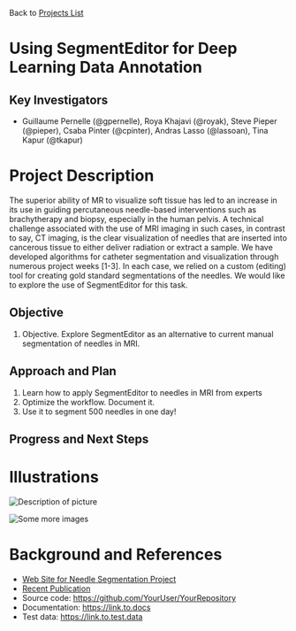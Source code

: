 Back to [Projects List](../../README.md#ProjectsList)

# Using SegmentEditor for Deep Learning Data Annotation

## Key Investigators
- Guillaume Pernelle (@gpernelle), Roya Khajavi (@royak), Steve Pieper (@pieper), Csaba Pinter (@cpinter), Andras Lasso (@lassoan), Tina Kapur (@tkapur)

# Project Description

The superior ability of MR to visualize soft tissue has led to an increase in its use  in guiding percutaneous needle-based interventions such as brachytherapy and biopsy, especially in the human pelvis. A technical challenge associated with the use of MRI imaging in such cases, in contrast to say, CT imaging, is the clear visualization of needles that are inserted into cancerous tissue to either deliver radiation or extract a sample. We have developed algorithms for catheter segmentation and visualization through numerous project weeks [1-3]. In each case, we relied on a custom (editing) tool for creating gold standard segmentations of the needles.  We would like to explore the use of SegmentEditor for this task.  

## Objective

1. Objective. Explore SegmentEditor as an alternative to current manual segmentation of needles in MRI. 

## Approach and Plan

1. Learn how to apply SegmentEditor to  needles in MRI from experts
1. Optimize the workflow. Document it.
1. Use it to segment 500 needles in one day!

## Progress and Next Steps

<!--Describe progress and next steps in a few bullet points as you are making progress.-->

# Illustrations

<!--Add pictures and links to videos that demonstrate what has been accomplished.-->

![Description of picture](Example2.jpg)

![Some more images](Example2.jpg)

# Background and References

<!--Use this space for information that may help people better understand your project, like links to papers, source code, or data.-->

- [Web Site for Needle Segmentation Project](http://needlefinder.org)
- [Recent Publication](http://www.medicalimageanalysisjournal.com/article/S1361-8415(17)30098-1/abstract)
- Source code: https://github.com/YourUser/YourRepository
- Documentation: https://link.to.docs
- Test data: https://link.to.test.data


